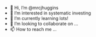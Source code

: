 - 👋 Hi, I’m @mrcjhuggins
- 👀 I’m interested in systematic investing 
- 🌱 I’m currently learning lots!
- 💞️ I’m looking to collaborate on ...
- 📫 How to reach me ...

<!---
mrcjhuggins/mrcjhuggins is a ✨ special ✨ repository because its `README.md` (this file) appears on your GitHub profile.
You can click the Preview link to take a look at your changes.
--->
